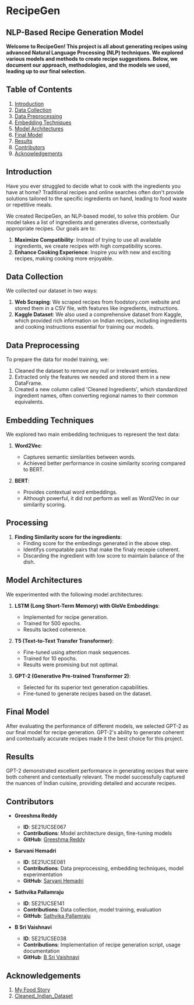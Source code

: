 # RecipeGen
## NLP-Based Recipe Generation Model

**Welcome to RecipeGen! This project is all about generating recipes using advanced Natural Language Processing (NLP) techniques. We explored various models and methods to create recipe suggestions. Below, we document our approach, methodologies, and the models we used, leading up to our final selection.**

## Table of Contents
1. [Introduction](#introduction)
2. [Data Collection](#data-collection)
3. [Data Preprocessing](#data-preprocessing)
4. [Embedding Techniques](#embedding-techniques)
5. [Model Architectures](#model-architectures)
6. [Final Model](#final-model)
7. [Results](#results)
8. [Contributors](#contributors)
9. [Acknowledgements](#acknowledgements)


## Introduction

Have you ever struggled to decide what to cook with the ingredients you have at home? Traditional recipes and online searches often don't provide solutions tailored to the specific ingredients on hand, leading to food waste or repetitive meals.

We created RecipeGen, an NLP-based model, to solve this problem. Our model takes a list of ingredients and generates diverse, contextually appropriate recipes. Our goals are to:

1. **Maximize Compatibility**: Instead of trying to use all available ingredients, we create recipes with high compatibility scores.
2. **Enhance Cooking Experience**: Inspire you with new and exciting recipes, making cooking more enjoyable.


## Data Collection

We collected our dataset in two ways:
1. **Web Scraping**: We scraped recipes from foodstory.com website and stored them in a CSV file, with features like ingredients, instructions. 
2. **Kaggle Dataset**: We also used a comprehensive dataset from Kaggle, which provided rich information on Indian recipes, including ingredients and cooking instructions essential for training our models.

## Data Preprocessing

To prepare the data for model training, we:
1. Cleaned the dataset to remove any null or irrelevant entries.
2. Extracted only the features we needed and stored them in a new DataFrame.
3. Created a new column called 'Cleaned Ingredients', which standardized ingredient names, often converting regional names to their common equivalents.

## Embedding Techniques

We explored two main embedding techniques to represent the text data:

1. **Word2Vec**:
   - Captures semantic similarities between words.
   - Achieved better performance in cosine similarity scoring compared to BERT.

2. **BERT**:
   - Provides contextual word embeddings.
   - Although powerful, it did not perform as well as Word2Vec in our similarity scoring.

## Processing

1. **Finding Similarity score for the ingredients**:
   - Finding score for the embedings generated in the above step. 
   - Identifys compatable pairs that make the finaly recepie coherent.
   - Discarding the ingredient with low score to maintain balance of the dish.
  
     
## Model Architectures

We experimented with the following model architectures:

1. **LSTM (Long Short-Term Memory) with GloVe Embeddings**:
   - Implemented for recipe generation.
   - Trained for 500 epochs.
   - Results lacked coherence.

2. **T5 (Text-to-Text Transfer Transformer)**:
   - Fine-tuned using attention mask sequences.
   - Trained for 10 epochs.
   - Results were promising but not optimal.

3. **GPT-2 (Generative Pre-trained Transformer 2)**:
   - Selected for its superior text generation capabilities.
   - Fine-tuned to generate recipes based on the dataset.


## Final Model

After evaluating the performance of different models, we selected GPT-2 as our final model for recipe generation. GPT-2's ability to generate coherent and contextually accurate recipes made it the best choice for this project.

## Results

GPT-2 demonstrated excellent performance in generating recipes that were both coherent and contextually relevant. The model successfully captured the nuances of Indian cuisine, providing detailed and accurate recipes.


## Contributors

- **Greeshma Reddy**
  - **ID**: SE21UCSE067
  - **Contributions**: Model architecture design, fine-tuning models
  - **GitHub**: [Greeshma Reddy](https://github.com/Greesh-Reddy)

- **Sarvani Hemadri**
  - **ID**: SE21UCSE081
  - **Contributions**: Data preprocessing, embedding techniques, model experimentation
  - **GitHub**: [Sarvani Hemadri](https://github.com/HemadriSarvani)

- **Sathvika Pallamraju**
  - **ID**: SE21UCSE141
  - **Contributions**: Data collection, model training, evaluation
  - **GitHub**: [Sathvika Pallamraju](https://github.com/sathvikap12)

- **B Sri Vaishnavi**
  - **ID**: SE21UCSE038
  - **Contributions**: Implementation of recipe generation script, usage documentation
  - **GitHub**: [B Sri Vaishnavi](https://github.com/BSriVaishnavi)

## Acknowledgements 
1. [My Food Story](https://myfoodstory.com/)
2. [Cleaned_Indian_Dataset](https://www.kaggle.com/datasets/sooryaprakash12/cleaned-indian-recipes-dataset/code)
     
